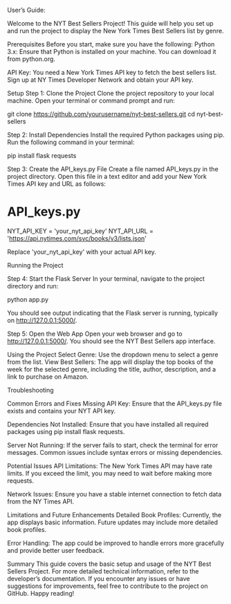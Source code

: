 User’s Guide:

Welcome to the NYT Best Sellers Project! This guide will help you set up and run the project to display the New York Times Best Sellers list by genre.


Prerequisites
Before you start, make sure you have the following:
Python 3.x: Ensure that Python is installed on your machine. You can download it from python.org.


API Key: You need a New York Times API key to fetch the best sellers list. Sign up at NY Times Developer Network and obtain your API key.

Setup
Step 1: Clone the Project
Clone the project repository to your local machine. Open your terminal or command prompt and run:

git clone https://github.com/yourusername/nyt-best-sellers.git
cd nyt-best-sellers

Step 2: Install Dependencies
Install the required Python packages using pip. Run the following command in your terminal:

pip install flask requests

Step 3: Create the API_keys.py File
Create a file named API_keys.py in the project directory. Open this file in a text editor and add your New York Times API key and URL as follows:

# API_keys.py
NYT_API_KEY = 'your_nyt_api_key'
NYT_API_URL = 'https://api.nytimes.com/svc/books/v3/lists.json'

Replace 'your_nyt_api_key' with your actual API key.

Running the Project

Step 4: Start the Flask Server
In your terminal, navigate to the project directory and run:

python app.py

You should see output indicating that the Flask server is running, typically on http://127.0.0.1:5000/.

Step 5: Open the Web App
Open your web browser and go to http://127.0.0.1:5000/. You should see the NYT Best Sellers app interface.

Using the Project
Select Genre: Use the dropdown menu to select a genre from the list.
View Best Sellers: The app will display the top books of the week for the selected genre, including the title, author, description, and a link to purchase on Amazon.

Troubleshooting

Common Errors and Fixes
Missing API Key: Ensure that the API_keys.py file exists and contains your NYT API key.


Dependencies Not Installed: Ensure that you have installed all required packages using pip install flask requests.


Server Not Running: If the server fails to start, check the terminal for error messages. Common issues include syntax errors or missing dependencies.

Potential Issues
API Limitations: The New York Times API may have rate limits. If you exceed the limit, you may need to wait before making more requests.


Network Issues: Ensure you have a stable internet connection to fetch data from the NY Times API.

Limitations and Future Enhancements
Detailed Book Profiles: Currently, the app displays basic information. Future updates may include more detailed book profiles.


Error Handling: The app could be improved to handle errors more gracefully and provide better user feedback.


Summary
This guide covers the basic setup and usage of the NYT Best Sellers Project. For more detailed technical information, refer to the developer’s documentation. If you encounter any issues or have suggestions for improvements, feel free to contribute to the project on GitHub. Happy reading!

